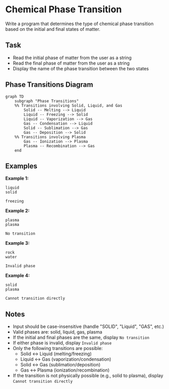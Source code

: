 # Chemical Phase Transition

Write a program that determines the type of chemical phase transition based on the initial and final states of matter.

## Task

- Read the initial phase of matter from the user as a string
- Read the final phase of matter from the user as a string
- Display the name of the phase transition between the two states

## Phase Transitions Diagram

```mermaid
graph TD
    subgraph "Phase Transitions"
    %% Transitions involving Solid, Liquid, and Gas
        Solid -- Melting --> Liquid
        Liquid -- Freezing --> Solid
        Liquid -- Vaporization --> Gas
        Gas -- Condensation --> Liquid
        Solid -- Sublimation --> Gas
        Gas -- Deposition --> Solid
    %% Transitions involving Plasma
        Gas -- Ionization --> Plasma
        Plasma -- Recombination --> Gas
    end
```

## Examples

**Example 1:**

```
liquid
solid
```
```
freezing
```

**Example 2:**
```
plasma
plasma
```
```
No transition
```

**Example 3:**
```
rock
water
```
```
Invalid phase
```

**Example 4:**
```
solid
plasma
```
```
Cannot transition directly
```

## Notes

- Input should be case-insensitive (handle "SOLID", "Liquid", "GAS", etc.)
- Valid phases are: solid, liquid, gas, plasma
- If the initial and final phases are the same, display `No transition`
- If either phase is invalid, display `Invalid phase`
- Only the following transitions are possible:
    - Solid ↔ Liquid (melting/freezing)
    - Liquid ↔ Gas (vaporization/condensation)
    - Solid ↔ Gas (sublimation/deposition)
    - Gas ↔ Plasma (ionization/recombination)
- If the transition is not physically possible (e.g., solid to plasma), display `Cannot transition directly`
